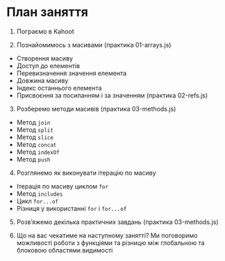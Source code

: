 # План заняття

1. Пограємо в Kahoot

2. Познайомимось з масивами (практика 01-arrays.js)

- Створення масиву
- Доступ до елементів
- Перевизначення значення елемента
- Довжина масиву
- Індекс останнього елемента
- Присвоєння за посиланням і за значенням (практика 02-refs.js)

3. Розберемо методи масивів (практика 03-methods.js)

- Метод `join`
- Метод `split`
- Метод `slice`
- Метод `concat`
- Метод `indexOf`
- Метод `push`

4. Розглянемо як виконувати ітерацію по масиву

- Ітерація по масиву циклом `for`
- Метод `includes`
- Цикл `for...of`
- Різниця у використанні `for` і `for...of`

5. Розв’яжемо декілька практичних завдань (практика 03-methods.js)

6. Що на вас чекатиме на наступному занятті?
   Ми поговоримо можливості роботи з функціями та різницю між глобальною та блоковою областями видимості
